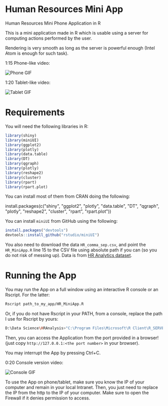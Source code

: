 # Human Resources Mini App

Human Resources Mini Phone Application in R

This is a mini application made in R which is usable using a server for computing actions performed by the user.

Rendering is very smooth as long as the server is powerful enough (Intel Atom is enough for such task).

1:15 Phone-like video:

![Phone GIF](https://github.com/Laurae2/HR_MiniApp/blob/master/HR_MiniApp.gif)

1:20 Tablet-like video:

![Tablet GIF](https://github.com/Laurae2/HR_MiniApp/blob/master/HR_MiniApp_Tablet.gif)

# Requirements

You will need the following libraries in R:

```r
library(shiny)
library(miniUI)
library(ggplot2)
library(plotly)
library(data.table)
library(DT)
library(qgraph)
library(plotly)
library(reshape2)
library(cluster)
library(rpart)
library(rpart.plot)
```

You can install most of them from CRAN doing the following:

install.packages(c("shiny", "ggplot2", "plotly", "data.table", "DT", "qgraph", "plotly", "reshape2", "cluster", "rpart", "rpart.plot"))

You can install `miniUI` from GitHub using the following:

```r
install.packages("devtools")
devtools::install_github("rstudio/miniUI")
```

You also need to download the data `HR_comma_sep.csv`, and point the `HR_MiniApp.R` line 15 to the CSV file using absolute path if you can (so you do not risk of messing up). Data is from [HR Analytics dataset](https://www.kaggle.com/ludobenistant/hr-analytics).

# Running the App

You may run the App on a full window using an interactive R console or an Rscript. For the latter:

```bash
Rscript path_to_my_app/HR_MiniApp.R
```

Or, if you do not have Rscript in your PATH, from a console, replace the path I use for Rscript by yours:

```bash
D:\Data Science\HRAnalysis>"C:\Program Files\Microsoft\R Client\R_SERVER\bin\Rscript.exe" HR_MiniApp.R
```

Then, you can access the Application from the port provided in a browser! (just copy `http://127.0.0.1:<the port number>` in your browser).

You may interrupt the App by pressing Ctrl+C.

0:20 Console version video:

![Console GIF](https://github.com/Laurae2/HR_MiniApp/blob/master/HR_Console.gif)

To use the App on phone/tablet, make sure you know the IP of your computer and remain in your local Intranet. Then, you just need to replace the IP from the http to the IP of your computer. Make sure to open the Firewall if it denies permission to access.
